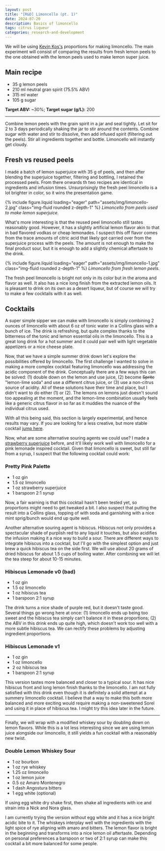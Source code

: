 ```yaml
---
layout: post
title: "[R&D] Limoncello (pt. 1)"
date: 2024-07-20
description: Basics of limoncello
tags: citrus liqueur 
categories: research-and-development 
---
```


We will be using <a href="https://www.kevinkos.com/post/lemoncello-easier-n-cheaper">Kevin Kos's</a> proportions for making limoncello. The main experiment will consist of comparing the results from fresh lemon peels to the one obtained with the lemon peels used to make lemon super juice.

## Main recipe

* 35 g lemon peels
* 210 ml neutral gran spirit (75.5% ABV)
* 315 ml water
* 105 g sugar

**Target ABV:** ~30%; **Target sugar (g/L):** 200

---

Combine lemon peels with the grain spirit in a jar and seal tightly. Let sit for 2 to 3 days periodically shaking the jar to stir around the contents. Combine sugar with water and stir to dissolve, then add infused spirit (filtering out the peels). Stir all ingredients together and bottle. Limoncello will instantly get cloudy. 

## Fresh vs reused peels

I made a batch of lemon superjuice with 35 g of peels, and then after blending the superjuice together, filtering and bottling, I retained the processed peels. From there onwards th two recipes are identical in ingredients and infusion times. Unsurprisingly the fresh peel limoncello is a lot brighter in color, so it wins the presentation game. 

{% include figure.liquid loading="eager" path="assets/img/limoncello-2.jpg" class="img-fluid rounded z-depth-1" %}
*Limoncello from peels used to make lemon superjuice.*

What's more interesting is that the reused peel limoncello still tastes reasonably good. However, it has a slightly artificial lemon flavor akin to that in bad flavored vodkas or cheap lemonades. I suspect this off flavor comes from the trace amounts of citric acid that likely got carried over from the superjuice process with the peels. The amount is not enough to make the final product sour, but it is enough to add a slightly chemical aftertaste to the drink. 

{% include figure.liquid loading="eager" path="assets/img/limoncello-1.jpg" class="img-fluid rounded z-depth-1" %}
*Limoncello from fresh lemon peels.*

The fresh peel limoncello is bright not only in its color but in the aroma and flavor as well. It also has a nice long finish from the extracted lemon oils. It is pleasant to drink on its own as a desert liqueur, but of course we will try to make a few cocktails with it as well.

## Cocktails

A super simple sipper we can make with limoncello is simply combining 2 ounces of limoncello with about 6 oz of tonic water in a Collins glass with a bunch of ice. The drink is refreshing, but quite complex thanks to the bitterness of the tonic and lemon essential oils in the limoncello. This is a great long drink for a hot summer and it could pair well with light vegetable appetizers or a nice cheese plate. 

Now, that we have a simple summer drink down let's explore the possibilities offered by limoncello. The first challenge I wanted to solve in making a more complex cocktail featuring limoncello was addressing the acidic component of the drink. Conceptually there are a few ways this can be solved: (1) double down on the lemon and use juice, (2) become ~~Sprite~~ "lemon-lime soda" and use a different citrus juice, or (3) use a non-citrus source of acidity. All of these solutions have their time and place, but I didn't want to do either (1) or (2). The lemons on lemons just doesn't sound too appealing at the moment, and the lemon-lime combination usually feels like a generic citrus flavor in so far as it muddies the nuance of the individual citrus used. 

With all this being said, this section is largely experimental, and hence results may vary. If you are looking for a less creative, but more stable cocktail [jump here](#double-lemon-whiskey-sour).

Now, what are some alternative souring agents we could use? I made a <a href="/cocktails/other-recipes/strawberry-superjuice/">strawberry superjuice</a> before, and it'll likely work well with limoncello for a pink lemonade inspired cocktail. Given that limoncello is sweet, but still far from a syrup, I suspect that the following cocktail could work:

### Pretty Pink Palette

* 1 oz gin
* 1.5 oz limoncello
* 1 oz strawberry superjuice
* 1 barspoon 2:1 syrup

Now, a fair warning is that this cocktail hasn't been tested yet, so proportions might need to get tweaked a bit. I also suspect that putting the result into a Collins glass, topping of with soda and garnishing with a nice mint sprig/bunch would end up quite well. 

Another alternative souring agent is hibiscus. Hibiscus not only provides a spectacular shade of purplish red to any liquid it touches, but also acidifies the infusion making it a nice way to build a sour. There are different ways to integrate hibiscus into a cocktail, but I'll go with the simplest option and just brew a quick hibiscus tea on the side first. We will use about 20 grams of dried hibiscus for about 1.5 cups of boiling water. After combining we will let the tea steep for about 10-15 minutes. 

### Hibiscus Lemonade v0 (bad)

* 1 oz gin
* 1.5 oz limoncello
* 1 oz hibiscus tea
* 1 barspoon 2:1 syrup 

The drink turns a nice shade of purple red, but it doesn't taste good. Several things go wrong here at once: (1) limoncello ends up being too sweet and the hibiscus tea simply can't balance it in these proportions; (2) the ABV in this drink ends up quite high, which doesn't work too well with a more subtle hibiscus tea. We can rectify these problems by adjusting ingredient proportions.

### Hibiscus Lemonade v1

* 1 oz gin
* 1 oz limoncello
* 2 oz hibiscus tea
* 1 barspoon 2:1 syrup 

This version tastes more balanced and closer to a typical sour. It has nice hibiscus front and long lemon finish thanks to the limoncello. I am not fully satisfied with this drink even though it is definitely a solid attempt at a summery limoncello cocktail. I believe that a way to make this both more balanced and more exciting would require making a non-sweetened Sorel and using it in place of hibiscus tea. I might try this idea later in the future.

<!-- *Hibiscus Lemonade v1 in a coupe glass.*

However, similarly to what I've mentioned for the strawberry version I believe that this can be made into an even more summery highball by adding soda water. Unlike  the strawberries, the hibiscus doesn't seem to pair with mint that well in my perception, so we will skip that component. Furthermore, instead of adding soda water to our cocktail, we will make a more diluted version of the cocktail and then carbonate the whole thing in an iSi whipper with some CO2 cartridges. At some point in the future I probably will write a more detailed post about carbonation, but for now we will follow a simple guide:

1. Cocktail in the iSi whipper goes into fridge for at least 30 minutes
2. Add 1 cartridge CO2, shake, release gas, back to fridge for at least 30 minutes.
3. Add 1 more cartridge CO2, shake, release gas, back to fridge for at least 30 minutes and ideally overnight.
4. Degas, unscrew top and pour into glass.

The adjusted recipe scaled to yield roughly 600 ml of the total carbonated cocktail is below.

### Carbonated Hibiscus Lemonade

* 3 oz gin
* 4 oz limoncello
* 1 oz lemon juice
* 6 oz hibiscus tea
* 6 oz water -->

<!-- The end result is... -->

---

Finally, we will wrap with a modified whiskey sour by doubling down on lemon flavors. While this is a lot less interesting since we are using lemon juice alongside our limoncello, it still yields a fun cocktail with a reasonably new twist.

### Double Lemon Whiskey Sour

* 1 oz bourbon
* 1 oz rye whiskey
* 1.25 oz limoncello
* 1 oz lemon juice
* 0.5 oz Amaro Montenegro
* 1 dash Angostura bitters
* 1 egg white (optional)

If using egg white dry shake first, then shake all ingredients with ice and strain into a Nick and Nora glass.

I am currently trying the version without egg white and it has a nice bright acidic bite to it. The whiskeys interplay well with the ingredients with the light spice of rye aligning with amaro and bitters. The lemon flavor is bright in the beginning and transforms into a nice lemon oil aftertaste. Depending on personal preferences a barspoon or two of 2:1 syrup can make this cocktail a bit more balanced for some people.

